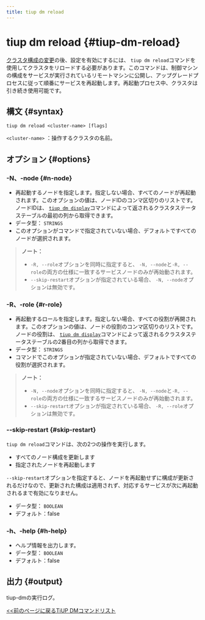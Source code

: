```yaml
---
title: tiup dm reload
---
```


# tiup dm reload {#tiup-dm-reload}

[クラスタ構成の変更](/tiup/tiup-component-dm-edit-config.md)の後、設定を有効にするには、 `tiup dm reload`コマンドを使用してクラスタをリロードする必要があります。このコマンドは、制御マシンの構成をサービスが実行されているリモートマシンに公開し、アップグレードプロセスに従って順番にサービスを再起動します。再起動プロセス中、クラスタは引き続き使用可能です。

## 構文 {#syntax}

```shell
tiup dm reload <cluster-name> [flags]
```

`<cluster-name>` ：操作するクラスタの名前。

## オプション {#options}

### -N、-node {#n-node}

-   再起動するノードを指定します。指定しない場合、すべてのノードが再起動されます。このオプションの値は、ノードIDのコンマ区切りのリストです。ノードIDは、 [`tiup dm display`](/tiup/tiup-component-dm-display.md)コマンドによって返されるクラスタステータステーブルの最初の列から取得できます。
-   データ型： `STRINGS`
-   このオプションがコマンドで指定されていない場合、デフォルトですべてのノードが選択されます。

> **ノート：**
>
> -   `-R, --role`オプションを同時に指定すると、 `-N, --node`と`-R, --role`の両方の仕様に一致するサービスノードのみが再始動されます。
> -   `--skip-restart`オプションが指定されている場合、 `-N, --node`オプションは無効です。

### -R、-role {#r-role}

-   再起動するロールを指定します。指定しない場合、すべての役割が再開されます。このオプションの値は、ノードの役割のコンマ区切りのリストです。ノードの役割は、 [`tiup dm display`](/tiup/tiup-component-dm-display.md)コマンドによって返されるクラスタステータステーブルの2番目の列から取得できます。
-   データ型： `STRINGS`
-   コマンドでこのオプションが指定されていない場合、デフォルトですべての役割が選択されます。

> **ノート：**
>
> -   `-N, --node`オプションを同時に指定すると、 `-N, --node`と`-R, --role`の両方の仕様に一致するサービスノードのみが再始動されます。
> -   `--skip-restart`オプションが指定されている場合、 `-R, --role`オプションは無効です。

### --skip-restart {#skip-restart}

`tiup dm reload`コマンドは、次の2つの操作を実行します。

-   すべてのノード構成を更新します
-   指定されたノードを再起動します

`--skip-restart`オプションを指定すると、ノードを再起動せずに構成が更新されるだけなので、更新された構成は適用されず、対応するサービスが次に再起動されるまで有効になりません。

-   データ型： `BOOLEAN`
-   デフォルト：false

### -h、-help {#h-help}

-   ヘルプ情報を出力します。
-   データ型： `BOOLEAN`
-   デフォルト：false

## 出力 {#output}

tiup-dmの実行ログ。

[&lt;&lt;前のページに戻るTiUP DMコマンドリスト](/tiup/tiup-component-dm.md#command-list)
